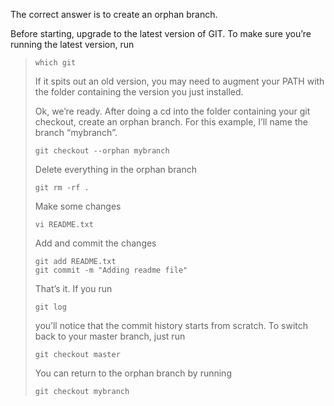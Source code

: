 The correct answer is to create an orphan branch. 

 
 Before starting, upgrade to the latest version of GIT. To make sure
 you’re running the latest version, run
> 
>     which git
> 
> If it spits out an old version, you may need to augment your PATH with
> the folder containing the version you just installed. 
> 
> Ok, we’re ready. After doing a cd into the folder containing your git
> checkout, create an orphan branch. For this example, I’ll name the
> branch “mybranch”.
> 
>     git checkout --orphan mybranch
> 
> Delete everything in the orphan branch
> 
>     git rm -rf .
> 
> Make some changes
> 
>     vi README.txt
> 
> Add and commit the changes
> 
>     git add README.txt
>     git commit -m "Adding readme file"
> 
> That’s it. If you run
> 
>     git log
> 
> you’ll notice that the commit history starts from scratch. To switch
> back to your master branch, just run
> 
>     git checkout master
> 
> You can return to the orphan branch by running
> 
>     git checkout mybranch
